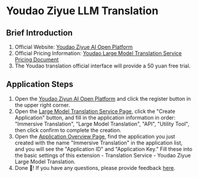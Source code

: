 # Youdao Ziyue LLM Translation

## Brief Introduction

1. Official Website: [Youdao Ziyue AI Open Platform](http://ai.youdao.com/)
2. Official Pricing Information: [Youdao Large Model Translation Service Pricing Document](https://ai.youdao.com/DOCSIRMA/html/trans/price/dmxfy/index.html)
3. The Youdao translation official interface will provide a 50 yuan free trial.

## Application Steps

1. Open the [Youdao Ziyun AI Open Platform](http://ai.youdao.com) and click the register button in the upper right corner.
2. Open the [Large Model Translation Service Page](https://ai.youdao.com/console/#/service-singleton/llm_translate), click the "Create Application" button, and fill in the application information in order: "Immersive Translation", "Large Model Translation", "API", "Utility Tool", then click confirm to complete the creation.
3. Open the [Application Overview Page](https://ai.youdao.com/console/#/app-overview), find the application you just created with the name "Immersive Translation" in the application list, and you will see the "Application ID" and "Application Key." Fill these into the basic settings of this extension - Translation Service - Youdao Ziyue Large Model Translation.
4. Done 🎉! If you have any questions, please provide feedback [here](https://github.com/immersive-translate/immersive-translate/issues/137).

